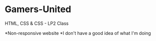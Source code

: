 # Gamers-United
HTML, CSS & CSS - LP2 Class

*Non-responsive website
*I don't have a good idea of what I'm doing
